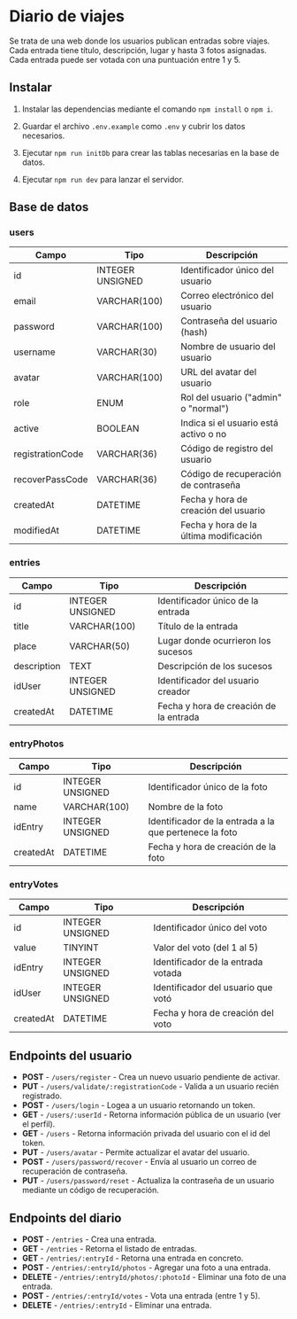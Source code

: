 # Diario de viajes

Se trata de una web donde los usuarios publican entradas sobre viajes. Cada entrada tiene título, descripción, lugar y hasta 3 fotos asignadas. Cada entrada puede ser votada con una puntuación entre 1 y 5.

## Instalar

1. Instalar las dependencias mediante el comando `npm install` o `npm i`.

2. Guardar el archivo `.env.example` como `.env` y cubrir los datos necesarios.

3. Ejecutar `npm run initDb` para crear las tablas necesarias en la base de datos.

4. Ejecutar `npm run dev` para lanzar el servidor.

## Base de datos

### users

| Campo            | Tipo         | Descripción                            |
| ---------------- | ------------ | -------------------------------------- |
| id               | INTEGER UNSIGNED  | Identificador único del usuario        |
| email            | VARCHAR(100) | Correo electrónico del usuario         |
| password         | VARCHAR(100) | Contraseña del usuario (hash)          |
| username         | VARCHAR(30)  | Nombre de usuario del usuario          |
| avatar           | VARCHAR(100) | URL del avatar del usuario             |
| role             | ENUM         | Rol del usuario ("admin" o "normal")   |
| active           | BOOLEAN      | Indica si el usuario está activo o no  |
| registrationCode | VARCHAR(36)  | Código de registro del usuario         |
| recoverPassCode  | VARCHAR(36)  | Código de recuperación de contraseña   |
| createdAt        | DATETIME     | Fecha y hora de creación del usuario   |
| modifiedAt       | DATETIME     | Fecha y hora de la última modificación |

### entries

| Campo       | Tipo         | Descripción                            |
| ----------- | ------------ | -------------------------------------- |
| id          | INTEGER UNSIGNED  | Identificador único de la entrada      |
| title       | VARCHAR(100) | Título de la entrada                   |
| place       | VARCHAR(50)  | Lugar donde ocurrieron los sucesos     |
| description | TEXT         | Descripción de los sucesos             |
| idUser      | INTEGER UNSIGNED  | Identificador del usuario creador      |
| createdAt   | DATETIME     | Fecha y hora de creación de la entrada |

### entryPhotos

| Campo     | Tipo         | Descripción                                            |
| --------- | ------------ | ------------------------------------------------------ |
| id        | INTEGER UNSIGNED  | Identificador único de la foto                         |
| name      | VARCHAR(100) | Nombre de la foto                                      |
| idEntry   | INTEGER UNSIGNED  | Identificador de la entrada a la que pertenece la foto |
| createdAt | DATETIME     | Fecha y hora de creación de la foto                    |

### entryVotes

| Campo     | Tipo        | Descripción                        |
| --------- | ----------- | ---------------------------------- |
| id        | INTEGER UNSIGNED | Identificador único del voto       |
| value     | TINYINT     | Valor del voto (del 1 al 5)        |
| idEntry   | INTEGER UNSIGNED | Identificador de la entrada votada |
| idUser    | INTEGER UNSIGNED | Identificador del usuario que votó |
| createdAt | DATETIME    | Fecha y hora de creación del voto  |

## Endpoints del usuario

-   **POST** - `/users/register` - Crea un nuevo usuario pendiente de activar.
-   **PUT** - `/users/validate/:registrationCode` - Valida a un usuario recién registrado.
-   **POST** - `/users/login` - Logea a un usuario retornando un token.
-   **GET** - `/users/:userId` - Retorna información pública de un usuario (ver el perfil).
-   **GET** - `/users` - Retorna información privada del usuario con el id del token.
-   **PUT** - `/users/avatar` - Permite actualizar el avatar del usuario.
-   **POST** - `/users/password/recover` - Envía al usuario un correo de recuperación de contraseña.
-   **PUT** - `/users/password/reset` - Actualiza la contraseña de un usuario mediante un código de recuperación.

## Endpoints del diario

-   **POST** - `/entries` - Crea una entrada.
-   **GET** - `/entries` - Retorna el listado de entradas.
-   **GET** - `/entries/:entryId` - Retorna una entrada en concreto.
-   **POST** - `/entries/:entryId/photos` - Agregar una foto a una entrada.
-   **DELETE** - `/entries/:entryId/photos/:photoId` - Eliminar una foto de una entrada.
-   **POST** - `/entries/:entryId/votes` - Vota una entrada (entre 1 y 5).
-   **DELETE** - `/entries/:entryId` - Eliminar una entrada.
